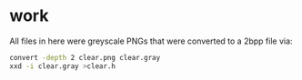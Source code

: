 # work

All files in here were greyscale PNGs that were converted to a 2bpp file via:

```sh
convert -depth 2 clear.png clear.gray
xxd -i clear.gray >clear.h
```
